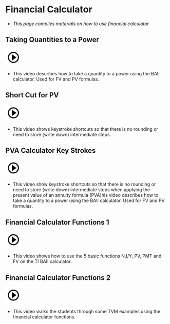 # Financial Calculator

* *This page compiles materials on how to use financial calculator*

## Taking Quantities to a Power 

[![alt text](./pic/test2.png)](https://youtu.be/B2CGdNjcjYY)

- This video describes how to take a quantity to a power using the BAII calculator. Used for FV and PV formulas.


## Short Cut for PV

[![alt text](./pic/test2.png)](https://youtu.be/69q5ocQghnI)

- This video shows keystroke shortcuts so that there is no rounding or need to store (write down) intermediate steps.


## PVA Calculator Key Strokes 

[![alt text](./pic/test2.png)](https://youtu.be/ZA6p45s4MpI)

- This video show keystroke shortcuts so that there is no rounding or need to store (write down) intermediate steps when applying the present value of an annuity formula (PVA)his video describes how to take a quantity to a power using the BAII calculator. Used for FV and PV formulas.


## Financial Calculator Functions 1

[![alt text](./pic/test2.png)](https://youtu.be/lKtdoAlAGX0)

- This video shows how to use the 5 basic functions N,I/Y, PV, PMT and FV on the TI BAII calculator.


## Financial Calculator Functions 2

[![alt text](./pic/test2.png)](https://youtu.be/delDNSu1ux8)

- This video walks the students through some TVM examples using the financial calculator functions.
